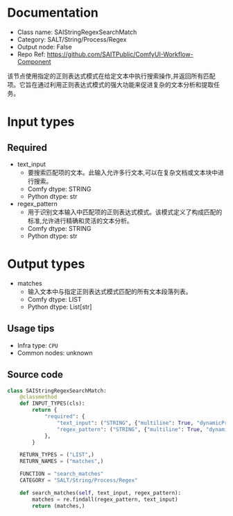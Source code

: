 
# Documentation
- Class name: SAIStringRegexSearchMatch
- Category: SALT/String/Process/Regex
- Output node: False
- Repo Ref: https://github.com/SAITPublic/ComfyUI-Workflow-Component

该节点使用指定的正则表达式模式在给定文本中执行搜索操作,并返回所有匹配项。它旨在通过利用正则表达式模式的强大功能来促进复杂的文本分析和提取任务。

# Input types
## Required
- text_input
    - 要搜索匹配项的文本。此输入允许多行文本,可以在复杂文档或文本块中进行搜索。
    - Comfy dtype: STRING
    - Python dtype: str
- regex_pattern
    - 用于识别文本输入中匹配项的正则表达式模式。该模式定义了构成匹配的标准,允许进行精确和灵活的文本分析。
    - Comfy dtype: STRING
    - Python dtype: str

# Output types
- matches
    - 输入文本中与指定正则表达式模式匹配的所有文本段落列表。
    - Comfy dtype: LIST
    - Python dtype: List[str]


## Usage tips
- Infra type: `CPU`
- Common nodes: unknown


## Source code
```python
class SAIStringRegexSearchMatch:
    @classmethod
    def INPUT_TYPES(cls):
        return {
            "required": {
                "text_input": ("STRING", {"multiline": True, "dynamicPrompts": False, "placeholder": "Text to search..."}),
                "regex_pattern": ("STRING", {"multiline": True, "dynamicPrompts": False, "placeholder": "\\b[a-zA-Z]{6}\\b"}),
            },
        }

    RETURN_TYPES = ("LIST",)
    RETURN_NAMES = ("matches",)

    FUNCTION = "search_matches"
    CATEGORY = "SALT/String/Process/Regex"

    def search_matches(self, text_input, regex_pattern):
        matches = re.findall(regex_pattern, text_input)
        return (matches,)

```
